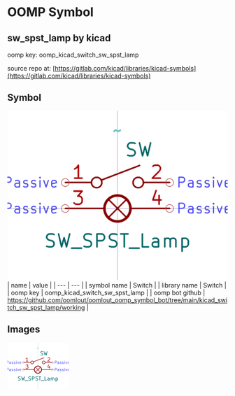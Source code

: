 # OOMP Symbol  
## sw_spst_lamp  by kicad  
  
oomp key: oomp_kicad_switch_sw_spst_lamp  
  
source repo at: [https://gitlab.com/kicad/libraries/kicad-symbols](https://gitlab.com/kicad/libraries/kicad-symbols)  
## Symbol  
  
[![working.png](working_600.png)](working.png)  
| name | value | 
| --- | --- | 
| symbol name | Switch | 
| library name | Switch | 
| oomp key | oomp_kicad_switch_sw_spst_lamp | 
| oomp bot github | https://github.com/oomlout/oomlout_oomp_symbol_bot/tree/main/kicad_switch_sw_spst_lamp/working | 
## Images  
  
[![working.png](working_140.png)](working.png)  
